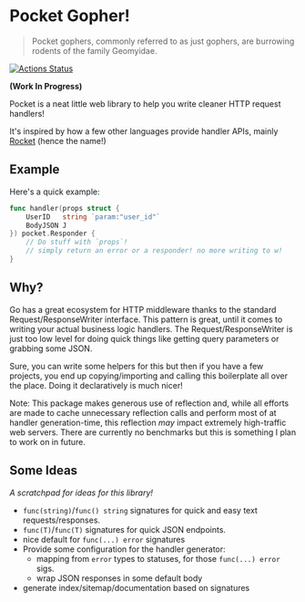 # Pocket Gopher!

> Pocket gophers, commonly referred to as just gophers, are burrowing rodents of the family Geomyidae.

[![Actions Status](https://github.com/Southclaws/pocket/workflows/Go/badge.svg)](https://github.com/Southclaws/pocket/actions)

**(Work In Progress)**

Pocket is a neat little web library to help you write cleaner HTTP request handlers!

It's inspired by how a few other languages provide handler APIs, mainly [Rocket](https://rocket.rs/) (hence the name!)

## Example

Here's a quick example:

```go
func handler(props struct {
    UserID   string `param:"user_id"`
    BodyJSON J
}) pocket.Responder {
    // Do stuff with `props`!
    // simply return an error or a responder! no more writing to w!
}
```

## Why?

Go has a great ecosystem for HTTP middleware thanks to the standard Request/ResponseWriter interface. This pattern is
great, until it comes to writing your actual business logic handlers. The Request/ResponseWriter is just too low level
for doing quick things like getting query parameters or grabbing some JSON.

Sure, you can write some helpers for this but then if you have a few projects, you end up copying/importing and calling
this boilerplate all over the place. Doing it declaratively is much nicer!

Note: This package makes generous use of reflection and, while all efforts are made to cache unnecessary reflection
calls and perform most of at handler generation-time, this reflection _may_ impact extremely high-traffic web servers.
There are currently no benchmarks but this is something I plan to work on in future.

## Some Ideas

_A scratchpad for ideas for this library!_

- `func(string)`/`func() string` signatures for quick and easy text requests/responses.
- `func(T)`/`func(T)` signatures for quick JSON endpoints.
- nice default for `func(...) error` signatures
- Provide some configuration for the handler generator:
  - mapping from `error` types to statuses, for those `func(...) error` sigs.
  - wrap JSON responses in some default body
- generate index/sitemap/documentation based on signatures
